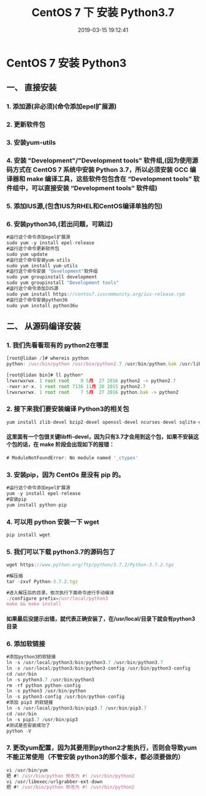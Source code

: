 ﻿---
title: CentOS 7 下 安装 Python3.7
tags:
  - 安装Python3.7
categories:
  - Python3.7
abbrlink: b40cfc72
date: 2019-03-15 19:12:41
---
<h1>
CentOS 7 安装 Python3
</h1>

<h2>
一、 直接安装
</h2>

### 1. 添加源(非必须)(命令添加epel扩展源) ###
### 2. 更新软件包 ###
### 3. 安装yum-utils ###
### 4. 安装 "Development"/"Development tools" 软件组,(因为使用源码方式在 CentOS 7 系统中安装 Python 3.7，所以必须安装 GCC 编译器和 make 编译工具，这些软件包包含在 “Development tools” 软件组中，可以直接安装 “Development tools” 软件组) ###
### 5. 添加IUS源,(包含IUS为RHEL和CentOS编译单独的包) ###
### 6. 安装python36,(若出问题，可跳过) ###

```js
#运行这个命令添加epel扩展源
sudo yum -y install epel-release
#运行这个命令更新软件包
sudo yum update
#运行这个命令安装yum-utils
sudo yum install yum-utils
#运行这个命令安装 "Development"软件组
sudo yum groupinstall development
sudo yum groupinstall "Development tools"
#运行这个命令添加IUS源
sudo yum install https://centos7.iuscommunity.org/ius-release.rpm
#运行这个命令安装python36
sudo yum install python36u
```

<h2>
二、 从源码编译安装
</h2>

### 1. 我们先看看现有的 python2在哪里 ###

```js
[root@lidan /]# whereis python
python: /usr/bin/python /usr/bin/python2.7 /usr/bin/python.bak /usr/lib/python2.7 /usr/lib64/python2.7 /etc/python /usr/include/python2.7 /usr/share/man/man1/python.1.gz
```
```js
[root@lidan bin]# ll python*
lrwxrwxrwx. 1 root root    9 5月  27 2016 python2 -> python2.7
-rwxr-xr-x. 1 root root 7136 11月 20 2015 python2.7
lrwxrwxrwx. 1 root root    7 5月  27 2016 python.bak -> python2
```

### 2. 接下来我们要安装编译 Python3的相关包 ###

```js
yum install zlib-devel bzip2-devel openssl-devel ncurses-devel sqlite-devel readline-devel tk-devel gcc make libffi-devel
```

#### 这里面有一个包很关键libffi-devel，因为只有3.7才会用到这个包，如果不安装这个包的话，在 make 阶段会出现如下的报错： ####

```js
# ModuleNotFoundError: No module named '_ctypes'
```

### 3. 安装pip，因为 CentOs 是没有 pip 的。 ###

```js
#运行这个命令添加epel扩展源 
yum -y install epel-release 
#安装pip 
yum install python-pip
```

### 4. 可以用 python 安装一下 wget ###

```js
pip install wget
```

### 5. 我们可以下载 python3.7的源码包了 ###

```js
wget https://www.python.org/ftp/python/3.7.2/Python-3.7.2.tgz
```

```js
#解压缩
tar -zxvf Python-3.7.2.tgz

#进入解压后的目录，依次执行下面命令进行手动编译
./configure prefix=/usr/local/python3 
make && make install
```

#### 如果最后没提示出错，就代表正确安装了，在/usr/local/目录下就会有python3目录 ####

### 6. 添加软链接 ###

```js
#添加python3的软链接 
ln -s /usr/local/python3/bin/python3.7 /usr/bin/python3.7
ln -s /usr/local/python3/bin/python3-config /usr/bin/python3-config
cd /usr/bin
ln -s python3.7 /usr/bin/python3
rm -rf python python-config
ln -s python3 /usr/bin/python
ln -s python3-config /usr/bin/python-config
#添加 pip3 的软链接 
ln -s /usr/local/python3/bin/pip3.7 /usr/bin/pip3.7
cd /usr/bin
ln -s pip3.7 /usr/bin/pip3
#测试是否安装成功了 
python -V
```

### 7. 更改yum配置，因为其要用到python2才能执行，否则会导致yum不能正常使用（不管安装 python3的那个版本，都必须要做的） ###

```js
vi /usr/bin/yum 
把 #! /usr/bin/python 修改为 #! /usr/bin/python2 
vi /usr/libexec/urlgrabber-ext-down 
把 #! /usr/bin/python 修改为 #! /usr/bin/python2
```
